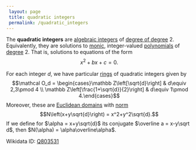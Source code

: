 ```yaml
---
 layout: page
 title: quadratic integers
 permalink: /quadratic_integers
---
```

The **quadratic integers** are [algebraic integers](https://defsmath.github.io/DefsMath/algebraic_integer) of [degree of degree](https://defsmath.github.io/DefsMath/degree_of_##################degree) 2. Equivalently, they are solutions to [monic](https://defsmath.github.io/DefsMath/monic_polynomial), integer-valued [polynomials](https://defsmath.github.io/DefsMath/polynomial_ring) of [degree](https://defsmath.github.io/DefsMath/degree_of_polynomial) 2. That is, solutions to equations of the form $$x^2+bx+c=0.$$ 

For each integer $d$, we have particular [rings](https://defsmath.github.io/DefsMath/ring) of quadratic integers given by $$\mathcal O_d = \begin{cases}\mathbb Z\left[\sqrt{d}\right] & d\equiv 2,3\pmod 4 \\ \mathbb Z\left[\frac{1+\sqrt{d}}{2}\right] & d\equiv 1\pmod 4.\end{cases}$$ Moreover, these are [Euclidean domains](https://defsmath.github.io/DefsMath/Euclidean_domain) with [norm](https://defsmath.github.io/DefsMath/ring_norm) $$N\left(x+y\sqrt{d}\right) = x^2+y^2\sqrt{d}.$$ If we define for $\alpha = x+y\sqrt{d}$ its conjugate $\overline a = x-y\sqrt d$, then $N(\alpha) = \alpha\overline\alpha$. 

Wikidata ID: [Q803531](https://www.wikidata.org/wiki/Q803531)
